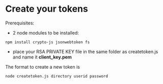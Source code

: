 # Create your tokens 

Prerequisites:
 * 2 node modules to be installed:
```
npm install crypto-js jsonwebtoken fs
```
 * place your RSA PRIVATE KEY file in the same folder as createtoken.js and name it __client_key.pem__
 
The format to create a new token is 
```
node createtoken.js directory userid password
```
